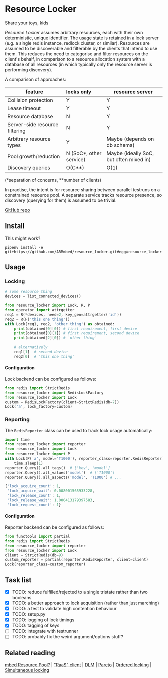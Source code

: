 # Resource Locker
Share your toys, kids

_Resource Locker_ assumes arbitrary resources, each with their own deterministic, unique identifier.
The usage state is retained in a lock server (e.g. a single redis instance, redlock cluster, or similar).
Resources are assumed to be discoverable and filterable by the clients that intend to use them.
This reduces the need to categorise and filter resources on the client's behalf, in comparison to
a resource allocation system with a database of all resources (in which typically only the resource
server is performing discovery).

A comparison of approaches:

| feature | locks only | resource server |
|-|:-|-|
| Collision protection | Y | Y |
| Lease timeout | Y | Y |
| Resource database | N | Y |
| Server-side resource filtering | N | Y |
| Arbitrary resource types | Y | Maybe (depends on db schema) |
| Pool growth/reduction | N (SoC*, other service) | Maybe (ideally SoC, but often mixed in) |
| Discovery queries | O(C**) | O(1) |

(*separation of concerns, **number of clients)

In practise, the intent is for resource sharing between parallel testruns on a constrained resource pool.
A separate service tracks resource presence, so discovery (querying for them) is assumed to be trivial. 

[GitHub repo](https://github.com/ARMmbed/resource_locker)

## Install
This might work?

`pipenv install -e git+https://github.com/ARMmbed/resource_locker.git#egg=resource_locker`

## Usage

### Locking
```python
# some resource thing
devices = list_connected_devices()

from resource_locker import Lock, R, P
from operator import attrgetter
req1 = R(*devices, need=2, key_gen=attrgetter('id'))
req2 = R(P('this one thing'))
with Lock(req1, req2, 'other thing') as obtained:
    print(obtained[0][0]) # first requirement, first device
    print(obtained[0][1]) # first requirement, second device
    print(obtained[2][0]) # `other thing`
    
    # alternatively
    req1[1]  # second device
    req2[0]  # 'this one thing'
```
#### Configuration
Lock backend can be configured as follows:

```python
from redis import StrictRedis
from resource_locker import RedisLockFactory
from resource_locker import Lock
custom = RedisLockFactory(client=StrictRedis(db=7))
Lock('a', lock_factory=custom)
```

### Reporting
The `RedisReporter` class can be used to track lock usage automatically:

```python
import time
from resource_locker import reporter
from resource_locker import Lock
from resource_locker import P
with Lock(P('a', model='T1000'), reporter_class=reporter.RedisReporter):
    time.sleep(1)
reporter.Query().all_tags()  # ['key', 'model']
reporter.Query().all_values('model')  # ['T1000']
reporter.Query().all_aspects('model', 'T1000') # ...

{'lock_acquire_count': 1,
 'lock_acquire_wait': 0.008001565933228,
 'lock_release_count': 1,
 'lock_release_wait': 1.000413179397583,
 'lock_request_count': 1}
```

#### Configuration
Reporter backend can be configured as follows:
```python
from functools import partial
from redis import StrictRedis
from resource_locker import reporter
from resource_locker import Lock
client = StrictRedis(db=9)
custom_reporter = partial(reporter.RedisReporter, client=client)
Lock(reporter_class=custom_reporter)
```

## Task list
- [x] TODO: reduce fulfilled/rejected to a single tristate rather than two booleans
- [x] TODO: a better approach to lock acquisition (rather than just marching)
- [x] TODO: a test to validate high contention behaviour
- [x] TODO: setup.py
- [x] TODO: logging of lock timings
- [x] TODO: tagging of keys
- [ ] TODO: integrate with testrunner
- [ ] TODO: probably fix the weird argument/options stuff?

## Related reading
[mbed Resource Pool?](https://github.com/ARMmbed/resource-pool)
| ["RaaS" client](https://github.com/ARMmbed/raas-pyclient)
| [DLM](https://en.wikipedia.org/wiki/Distributed_lock_manager)
| [Pareto](https://en.wikipedia.org/wiki/Pareto_efficiency)
| [Ordered locking](http://www.informit.com/articles/article.aspx?p=30188&seqNum=7)
| [Simultaneous locking](http://www.informit.com/articles/article.aspx?p=30188&seqNum=6)
